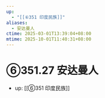 ```yaml
---
up:
  - "[[⑥351 印度民族]]"
aliases:
  - 安达曼人
ctime: 2025-03-01T13:39:04+08:00
mtime: 2025-10-01T11:40:31+08:00
---
```


# ⑥351.27 安达曼人

- up: [[⑥351 印度民族]]
